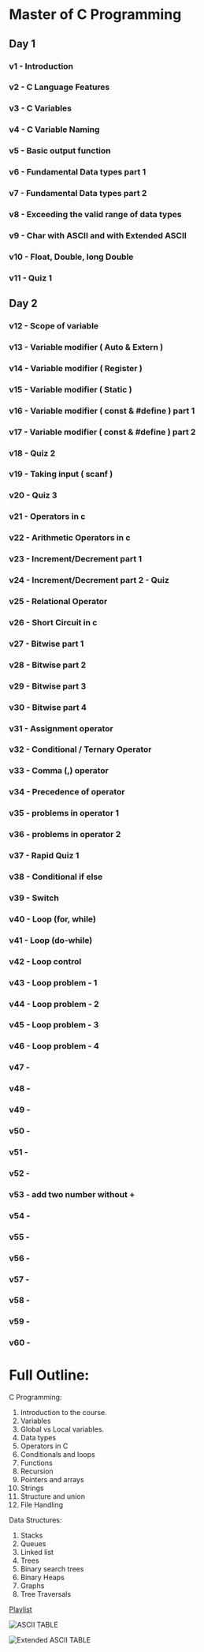 # Master of C Programming

## Day 1

### v1 - Introduction

### v2 - C Language Features

### v3 - C Variables

### v4 - C Variable Naming

### v5 - Basic output function

### v6 - Fundamental Data types part 1

### v7 - Fundamental Data types part 2

### v8 - Exceeding the valid range of data types

### v9 - Char with ASCII and with Extended ASCII

### v10 - Float, Double, long Double

### v11 - Quiz 1

## Day 2

### v12 - Scope of variable

### v13 - Variable modifier ( Auto & Extern )

### v14 - Variable modifier ( Register )

### v15 - Variable modifier ( Static )

### v16 - Variable modifier ( const & #define ) part 1

### v17 - Variable modifier ( const & #define ) part 2

### v18 - Quiz 2

### v19 - Taking input ( scanf )

### v20 - Quiz 3

### v21 - Operators in c

### v22 - Arithmetic Operators in c

### v23 - Increment/Decrement part 1

### v24 - Increment/Decrement part 2 - Quiz

### v25 - Relational Operator

### v26 - Short Circuit in c

### v27 - Bitwise part 1

### v28 - Bitwise part 2

### v29 - Bitwise part 3

### v30 - Bitwise part 4

### v31 - Assignment operator

### v32 - Conditional / Ternary Operator

### v33 - Comma (,) operator

### v34 - Precedence of operator

### v35 - problems in operator 1

### v36 - problems in operator 2

### v37 - Rapid Quiz 1

### v38 - Conditional if else

### v39 - Switch

### v40 - Loop (for, while)

### v41 - Loop (do-while)

### v42 - Loop control

### v43 - Loop problem - 1

### v44 - Loop problem - 2

### v45 - Loop problem - 3

### v46 - Loop problem - 4

### v47 - 

### v48 - 

### v49 - 

### v50 - 

### v51 - 

### v52 - 

### v53 - add two number without +

### v54 - 

### v55 - 

### v56 - 

### v57 - 

### v58 - 

### v59 - 

### v60 - 







# Full Outline:

C Programming:
1) Introduction to the course.
2) Variables 
3) Global vs Local variables. 
4) Data types  
5) Operators in C  
6) Conditionals and loops 
7) Functions 
8) Recursion  
9) Pointers and arrays 
10) Strings
11) Structure and union 
12) File Handling

Data Structures:
1) Stacks
2) Queues  
3) Linked list
4) Trees  
5) Binary search trees  
6) Binary Heaps  
7) Graphs  
8) Tree Traversals

[Playlist](https://youtube.com/playlist?list=PLBlnK6fEyqRhX6r2uhhlubuF5QextdCSM&si=KauFwcAzYFQny9qO)

![ASCII TABLE](image.png)

![Extended ASCII TABLE](image-1.png)